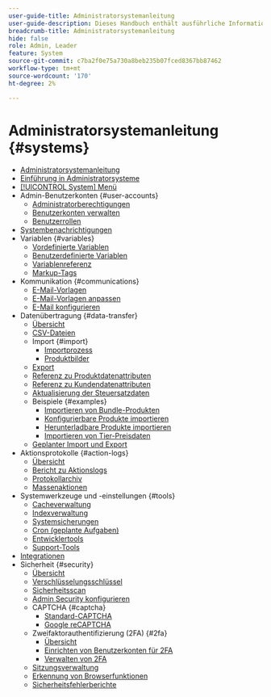 ```yaml
---
user-guide-title: Administratorsystemanleitung
user-guide-description: Dieses Handbuch enthält ausführliche Informationen zu Administrator-Sicherheit, Wartungsvorgängen und systemweiten Ressourcen, die Organisationsfunktionen in Ihrem Adobe Commerce-Store unterstützen.
breadcrumb-title: Administratorsystemanleitung
hide: false
role: Admin, Leader
feature: System
source-git-commit: c7ba2f0e75a730a8beb235b07fced8367bb87462
workflow-type: tm+mt
source-wordcount: '170'
ht-degree: 2%

---
```



# Administratorsystemanleitung {#systems}

- [Administratorsystemanleitung](guide-overview.md)
- [Einführung in Administratorsysteme](introduction.md)
- [[!UICONTROL System] Menü](system-menu.md)
- Admin-Benutzerkonten {#user-accounts}
   - [Administratorberechtigungen](permissions.md)
   - [Benutzerkonten verwalten](permissions-users-all.md)
   - [Benutzerrollen](permissions-user-roles.md)
- [Systembenachrichtigungen](notifications.md)
- Variablen {#variables}
   - [Vordefinierte Variablen](variables-predefined.md)
   - [Benutzerdefinierte Variablen](variables-custom.md)
   - [Variablenreferenz](variables-reference.md)
   - [Markup-Tags](markup-tags.md)
- Kommunikation {#communications}
   - [E-Mail-Vorlagen](email-templates.md)
   - [E-Mail-Vorlagen anpassen](email-template-custom.md)
   - [E-Mail konfigurieren](email-communications.md)
- Datenübertragung {#data-transfer}
   - [Übersicht](data-transfer.md)
   - [CSV-Dateien](data-csv.md)
   - Import {#import}
      - [Importprozess](data-import.md)
      - [Produktbilder](data-import-product-images.md)
   - [Export](data-export.md)
   - [Referenz zu Produktdatenattributen](data-attributes-product.md)
   - [Referenz zu Kundendatenattributen](data-attributes-customer.md)
   - [Aktualisierung der Steuersatzdaten](data-transfer-tax-rates.md)
   - Beispiele {#examples}
      - [Importieren von Bundle-Produkten](data-transfer-bundle-products.md)
      - [Konfigurierbare Produkte importieren](data-transfer-configurable-products.md)
      - [Herunterladbare Produkte importieren](data-transfer-downloadable-products.md)
      - [Importieren von Tier-Preisdaten](data-import-price-tier.md)
   - [Geplanter Import und Export](data-scheduled-import-export.md)
- Aktionsprotokolle {#action-logs}
   - [Übersicht](action-log.md)
   - [Bericht zu Aktionslogs](action-log-report.md)
   - [Protokollarchiv](action-log-archive.md)
   - [Massenaktionen](action-log-bulk-actions.md)
- Systemwerkzeuge und -einstellungen {#tools}
   - [Cacheverwaltung](cache-management.md)
   - [Indexverwaltung](index-management.md)
   - [Systemsicherungen](backups.md)
   - [Cron (geplante Aufgaben)](cron.md)
   - [Entwicklertools](developer-tools.md)
   - [Support-Tools](support.md)
- [Integrationen](integrations.md)
- Sicherheit {#security}
   - [Übersicht](security.md)
   - [Verschlüsselungsschlüssel](encryption-key.md)
   - [Sicherheitsscan](security-scan.md)
   - [Admin Security konfigurieren](security-admin.md)
   - CAPTCHA {#captcha}
      - [Standard-CAPTCHA](security-captcha.md)
      - [Google reCAPTCHA](security-google-recaptcha.md)
   - Zweifaktorauthentifizierung (2FA) {#2fa}
      - [Übersicht](security-two-factor-authentication.md)
      - [Einrichten von Benutzerkonten für 2FA](security-two-factor-authentication-use.md)
      - [Verwalten von 2FA](security-two-factor-authentication-manage.md)
   - [Sitzungsverwaltung](security-session-management.md)
   - [Erkennung von Browserfunktionen](security-browser-capabilities-detection.md)
   - [Sicherheitsfehlerberichte](security-issue-reporting.md)
